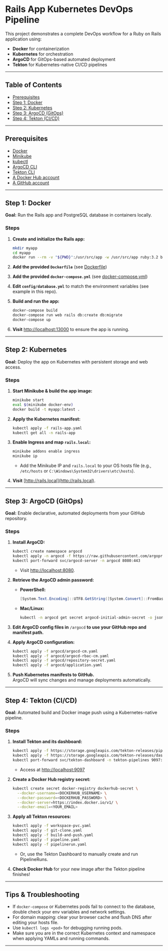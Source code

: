 # Rails App Kubernetes DevOps Pipeline

This project demonstrates a complete DevOps workflow for a Ruby on Rails application using:

- **Docker** for containerization  
- **Kubernetes** for orchestration  
- **ArgoCD** for GitOps-based automated deployment  
- **Tekton** for Kubernetes-native CI/CD pipelines  

---

## Table of Contents

- [Prerequisites](#prerequisites)
- [Step 1: Docker](#step-1-docker)
- [Step 2: Kubernetes](#step-2-kubernetes)
- [Step 3: ArgoCD (GitOps)](#step-3-argocd-gitops)
- [Step 4: Tekton (CI/CD)](#step-4-tekton-cicd)


---

## Prerequisites

- [Docker](https://docs.docker.com/get-docker/)
- [Minikube](https://minikube.sigs.k8s.io/docs/)
- [kubectl](https://kubernetes.io/docs/tasks/tools/)
- [ArgoCD CLI](https://argo-cd.readthedocs.io/en/stable/cli_installation/) 
- [Tekton CLI](https://github.com/tektoncd/cli) 
- [A Docker Hub account](https://hub.docker.com/)
- [A GitHub account](https://github.com/)

---

## Step 1: Docker

**Goal:** Run the Rails app and PostgreSQL database in containers locally.

### Steps

1. **Create and initialize the Rails app:**
    ```sh
    mkdir myapp
    cd myapp
    docker run --rm -v "${PWD}":/usr/src/app -w /usr/src/app ruby:3.2 bash -c "gem install rails && rails new . -d postgresql"
    ```

2. **Add the provided `Dockerfile`** (see [Dockerfile](./Dockerfile))  
3. **Add the provided `docker-compose.yml`** (see [docker-compose.yml](./docker-compose.yml))  
4. **Edit `config/database.yml`** to match the environment variables (see example in this repo).  
5. **Build and run the app:**
    ```sh
    docker-compose build
    docker-compose run web rails db:create db:migrate
    docker-compose up
    ```
6. **Visit** [http://localhost:13000](http://localhost:13000) to ensure the app is running.

---

## Step 2: Kubernetes

**Goal:** Deploy the app on Kubernetes with persistent storage and web access.

### Steps

1. **Start Minikube & build the app image:**
    ```sh
    minikube start
    eval $(minikube docker-env)
    docker build -t myapp:latest .
    ```

2. **Apply the Kubernetes manifest:**
    ```sh
    kubectl apply -f rails-app.yaml
    kubectl get all -n rails-app
    ```

3. **Enable Ingress and map `rails.local`:**
    ```sh
    minikube addons enable ingress
    minikube ip
    ```
    - Add the Minikube IP and `rails.local` to your OS hosts file (e.g., `/etc/hosts` or `C:\Windows\System32\drivers\etc\hosts`).

4. **Visit** [http://rails.local](http://rails.local).

---

## Step 3: ArgoCD (GitOps)

**Goal:** Enable declarative, automated deployments from your GitHub repository.

### Steps

1. **Install ArgoCD:**
    ```sh
    kubectl create namespace argocd
    kubectl apply -n argocd -f https://raw.githubusercontent.com/argoproj/argo-cd/stable/manifests/install.yaml
    kubectl port-forward svc/argocd-server -n argocd 8080:443
    ```
    - Visit [http://localhost:8080](http://localhost:8080).

2. **Retrieve the ArgoCD admin password:**

    - **PowerShell:**
      ```powershell
      [System.Text.Encoding]::UTF8.GetString([System.Convert]::FromBase64String($(kubectl -n argocd get secret argocd-initial-admin-secret -o jsonpath="{.data.password}")))
      ```
    - **Mac/Linux:**
      ```sh
      kubectl -n argocd get secret argocd-initial-admin-secret -o jsonpath="{.data.password}" | base64 -d
      ```

3. **Edit ArgoCD config files in** `/argocd` **to use your GitHub repo and manifest path.**

4. **Apply ArgoCD configuration:**
    ```sh
    kubectl apply -f argocd/argocd-cm.yaml
    kubectl apply -f argocd/argocd-rbac-cm.yaml
    kubectl apply -f argocd/repository-secret.yaml
    kubectl apply -f argocd/application.yaml
    ```
5. **Push Kubernetes manifests to GitHub.**  
   ArgoCD will sync changes and manage deployments automatically.

---

## Step 4: Tekton (CI/CD)

**Goal:** Automated build and Docker image push using a Kubernetes-native pipeline.

### Steps

1. **Install Tekton and its dashboard:**
    ```sh
    kubectl apply -f https://storage.googleapis.com/tekton-releases/pipeline/latest/release.yaml
    kubectl apply -f https://storage.googleapis.com/tekton-releases/dashboard/latest/release.yaml
    kubectl port-forward svc/tekton-dashboard -n tekton-pipelines 9097:9097
    ```
    - Access at [http://localhost:9097](http://localhost:9097)

2. **Create a Docker Hub registry secret:**
    ```sh
    kubectl create secret docker-registry dockerhub-secret \
      --docker-username=<DOCKERHUB_USERNAME> \
      --docker-password=<DOCKERHUB_PASSWORD> \
      --docker-server=https://index.docker.io/v1/ \
      --docker-email=<YOUR_EMAIL>
    ```

3. **Apply all Tekton resources:**
    ```sh
    kubectl apply -f workspace-pvc.yaml
    kubectl apply -f git-clone.yaml
    kubectl apply -f build-and-push.yaml
    kubectl apply -f pipeline.yaml
    kubectl apply -f pipelinerun.yaml
    ```
    - Or, use the Tekton Dashboard to manually create and run PipelineRuns.

4. **Check Docker Hub** for your new image after the Tekton pipeline finishes!

---

## Tips & Troubleshooting

- If `docker-compose` or Kubernetes pods fail to connect to the database, double check your env variables and network settings.
- For domain mapping: clear your browser cache and flush DNS after editing your hosts file.
- Use `kubectl logs <pod>` for debugging running pods.
- Make sure you are in the correct Kubernetes context and namespace when applying YAMLs and running commands.

---

